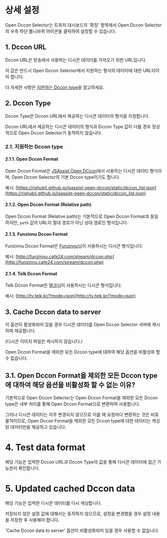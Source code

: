 # 상세 설정

Open Dccon Selector는 트위치 대시보드의 '확장' 항목에서 Open Dccon Selector의 우측 하단 톱니바퀴 아이콘을 클릭하여
설정할 수 있습니다.

## 1. Dccon URL

Dccon URL은 방송에서 사용하는 디시콘 데이터를 가져오기 위한 URL입니다.

이 값은 반드시 Open Dccon Selector에서 지원하는 형식의 데이터에 대한 URL이어야 합니다.

더 자세한 사항은 [지원하는 Dccon type](#21-지원하는-dccon-type)을 참고하세요.

## 2. Dccon Type

Dccon Type은 Dccon URL에서 제공하는 디시콘 데이터의 형식을 지정합니다.

Dccon URL에서 제공하는 디시콘 데이터의 형식과 Dccon Type 값이 다를 경우 정상적으로 Open Dccon Selector가 동작하지
않습니다.

### 2.1. 지원하는 Dccon type

#### 2.1.1. Open Dccon Format

Open Dccon Format은 [JSAssist Open DCcon](https://github.com/rishubil/jsassist-open-dccon)에서 사용하는 디시콘 데이터
형식이며, Open Dccon Selector의 기본 Dccon type이기도 합니다.

예시: [https://rishubil.github.io/jsassist-open-dccon/static/dccon_list.json](https://rishubil.github.io/jsassist-open-dccon/static/dccon_list.json)

#### 2.1.2. Open Dccon Format (Relative path)

Open Dccon Format (Relative path)는 기본적으로 Open Dccon Format과 동일하지만, `path` 값의 URL이 절대 경로가 아닌
상대 경로인 형식입니다.

#### 2.1.3. Funzinnu Dccon Format

Funzinnu Dccon Format은 [Funzinnu](https://www.twitch.tv/funzinnu)님이 사용하시는 디시콘 형식입니다.

예시: [http://funzinnu.cafe24.com/stream/dccon.php](http://funzinnu.cafe24.com/stream/dccon.php)

#### 2.1.4. Telk Dccon Format

Telk Dccon Format은 [텔크](https://www.twitch.tv/telk5093)님이 사용하시는 디시콘 형식입니다.

예시: [http://tv.telk.kr/?mode=json](http://tv.telk.kr/?mode=json)

## 3. Cache Dccon data to server

이 옵션이 활셩화되어 있을 경우 디시콘 데이터를 Open Dccon Selector 서버에 캐시하여 제공합니다.

(디시콘 이미지 파일은 캐시하지 않습니다.)

Open Dccon Format을 제외한 모든 Dccon type에 대하여 해당 옵션을 비활성화 할 수 없습니다.

## 3.1. Open Dccon Format을 제외한 모든 Dccon type에 대하여 해당 옵션을 비활성화 할 수 없는 이유?

기본적으로 Open Dccon Selector는 Open Dccon Format을 제외한 모든 Dccon type은 내부 처리를 통해 Open Dccon Format으로
변환하여 사용합니다.

그러나 디시콘 데이터는 자주 변경되지 않으므로 이를 매 요청마다 변환하는 것은 비효율적이므로, Open Dccon Format을
제외한 모든 Dccon type에 대한 데이터는 캐싱된 데이터만을 제공하고 있습니다.

# 4. Test data format

해당 기능은 입력한 Dccon URL과 Dccon Type의 값을 통해 디시콘 데이터에 접근 가능한지 확인합니다.

# 5. Updated cached Dccon data

해당 기능은 입력한 디시콘 데이터를 다시 캐싱합니다.

저장되지 않은 설정 값에 대해서는 동작하지 않으므로, 설정을 변경했을 경우 설정 내용을 저장한 후 사용해야 합니다.

'Cache Dccon data to server' 옵션이 비활성화되어 있을 경우 사용할 수 없습니다.
